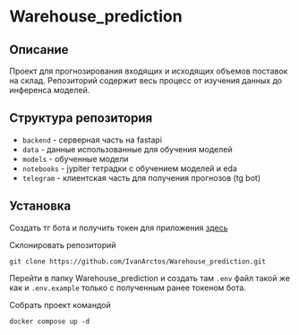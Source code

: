 # Warehouse_prediction

## Описание

Проект для прогнозирования входящих и исходящих объемов поставок на склад. Репозиторий содержит весь процесс от изучения данных до инференса моделей.

## Структура репозитория

 - `backend` - серверная часть на fastapi
 - `data` - данные использованные для обучения моделей
 - `models` - обученные модели
 - `notebooks` - jypiter тетрадки с обучением моделей и eda
 - `telegram` - клиентская часть для получения прогнозов (tg bot) 

## Установка

Создать тг бота и получить токен для приложения [здесь](https://t.me/BotFather)

Склонировать репозиторий 

```shell
git clone https://github.com/IvanArctos/Warehouse_prediction.git
```

Перейти в папку Warehouse_prediction и создать там `.env` файл такой же как и `.env.example` только с полученным ранее токеном бота.

Собрать проект командой 

```shell
docker compose up -d
```
